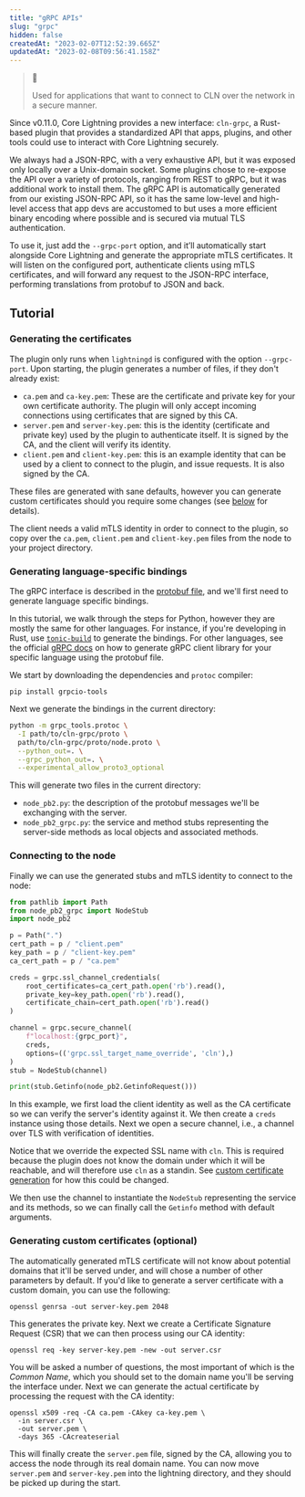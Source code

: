 ```yaml
---
title: "gRPC APIs"
slug: "grpc"
hidden: false
createdAt: "2023-02-07T12:52:39.665Z"
updatedAt: "2023-02-08T09:56:41.158Z"
---
```

> 📘 
> 
> Used for applications that want to connect to CLN over the network in a secure manner.

Since v0.11.0, Core Lightning provides a new interface: `cln-grpc`, a Rust-based plugin that provides a standardized API that apps, plugins, and other tools could use to interact with Core Lightning securely. 

We always had a JSON-RPC, with a very exhaustive API, but it was exposed only locally over a Unix-domain socket. Some plugins chose to re-expose the API over a variety of protocols, ranging from REST to gRPC, but it was additional work to install them. The gRPC API is automatically generated from our existing JSON-RPC API, so it has the same low-level and high-level access that app devs are accustomed to but uses a more efficient binary encoding where possible and is secured via mutual TLS authentication.

To use it, just add the `--grpc-port` option, and it’ll automatically start alongside Core Lightning and generate the appropriate mTLS certificates. It will listen on the configured port, authenticate clients using mTLS certificates, and will forward any request to the JSON-RPC interface, performing translations from protobuf to JSON and back.

## Tutorial

### Generating the certificates

The plugin only runs when `lightningd` is configured with the option `--grpc-port`. Upon starting, the plugin generates a number of files, if they don't already exist:

- `ca.pem` and `ca-key.pem`: These are the certificate and private key for your own certificate authority. The plugin will only accept incoming connections using certificates that are signed by this CA.
- `server.pem` and `server-key.pem`: this is the identity (certificate and private key) used by the plugin to authenticate itself. It is signed by the CA, and the client will verify its identity.
- `client.pem` and `client-key.pem`: this is an example identity that can be used by a client to connect to the plugin, and issue requests. It is also signed by the CA.

These files are generated with sane defaults, however you can generate custom certificates should you require some changes (see [below](doc:app-development#generating-custom-certificates) for details).

The client needs a valid mTLS identity in order to connect to the plugin, so copy over the `ca.pem`, `client.pem` and `client-key.pem` files from the node to your project directory.

### Generating language-specific bindings

The gRPC interface is described in the [protobuf file](https://github.com/ElementsProject/lightning/blob/master/cln-grpc/proto/node.proto), and we'll first need to generate language specific bindings.

In this tutorial, we walk through the steps for Python, however they are mostly the same for other languages. For instance, if you're developing in Rust, use [`tonic-build`](https://docs.rs/tonic-build/latest/tonic_build/) to generate the bindings. For other languages, see the official [gRPC docs](https://grpc.io/docs/languages/) on how to generate gRPC client library for your specific language using the protobuf file.

We start by downloading the dependencies and `protoc` compiler:

```shell
pip install grpcio-tools
```



Next we generate the bindings in the current directory:

```bash
python -m grpc_tools.protoc \
  -I path/to/cln-grpc/proto \
  path/to/cln-grpc/proto/node.proto \
  --python_out=. \
  --grpc_python_out=. \
  --experimental_allow_proto3_optional
```



This will generate two files in the current directory:

- `node_pb2.py`: the description of the protobuf messages we'll be exchanging with the server.
- `node_pb2_grpc.py`: the service and method stubs representing the server-side methods as local objects and associated methods.

### Connecting to the node

Finally we can use the generated stubs and mTLS identity to connect to the node:

```python
from pathlib import Path
from node_pb2_grpc import NodeStub
import node_pb2

p = Path(".")
cert_path = p / "client.pem"
key_path = p / "client-key.pem"
ca_cert_path = p / "ca.pem"

creds = grpc.ssl_channel_credentials(
    root_certificates=ca_cert_path.open('rb').read(),
    private_key=key_path.open('rb').read(),
    certificate_chain=cert_path.open('rb').read()
)

channel = grpc.secure_channel(
	f"localhost:{grpc_port}",
	creds,
	options=(('grpc.ssl_target_name_override', 'cln'),)
)
stub = NodeStub(channel)

print(stub.Getinfo(node_pb2.GetinfoRequest()))
```



In this example, we first load the client identity as well as the CA certificate so we can verify the server's identity against it. We then create a `creds` instance using those details. Next we open a secure channel, i.e., a channel over TLS with verification of identities.

Notice that we override the expected SSL name with `cln`. This is required because the plugin does not know the domain under which it will be reachable, and will therefore use `cln` as a standin. See [custom certificate generation](doc:app-development#generating-custom-certificates) for how this could be changed.

We then use the channel to instantiate the `NodeStub` representing the service and its methods, so we can finally call the `Getinfo` method with default arguments.

### Generating custom certificates (optional)

The automatically generated mTLS certificate will not know about potential domains that it'll be served under, and will chose a number of other parameters by default. If you'd like to generate a server certificate with a custom domain, you can use the following:

```shell
openssl genrsa -out server-key.pem 2048
```



This generates the private key. Next we create a Certificate Signature Request (CSR) that we can then process using our CA identity:

```shell
openssl req -key server-key.pem -new -out server.csr
```



You will be asked a number of questions, the most important of which is the _Common Name_, which you should set to the domain name you'll be serving the interface under. Next we can generate the actual certificate by processing the request with the CA identity:

```shell
openssl x509 -req -CA ca.pem -CAkey ca-key.pem \
  -in server.csr \
  -out server.pem \
  -days 365 -CAcreateserial
```



This will finally create the `server.pem` file, signed by the CA, allowing you to access the node through its real domain name. You can now move `server.pem` and `server-key.pem` into the lightning directory, and they should be picked up during the start.